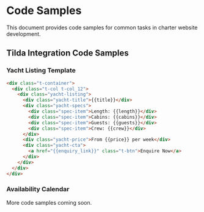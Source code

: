 # Code Samples

This document provides code samples for common tasks in charter website development.

## Tilda Integration Code Samples

### Yacht Listing Template

```html
<div class="t-container">
  <div class="t-col t-col_12">
    <div class="yacht-listing">
      <div class="yacht-title">{{title}}</div>
      <div class="yacht-specs">
        <div class="spec-item">Length: {{length}}</div>
        <div class="spec-item">Cabins: {{cabins}}</div>
        <div class="spec-item">Guests: {{guests}}</div>
        <div class="spec-item">Crew: {{crew}}</div>
      </div>
      <div class="yacht-price">From {{price}} per week</div>
      <div class="yacht-cta">
        <a href="{{enquiry_link}}" class="t-btn">Enquire Now</a>
      </div>
    </div>
  </div>
</div>
```

### Availability Calendar

More code samples coming soon. 